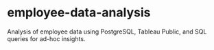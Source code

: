 # employee-data-analysis
Analysis of employee data using PostgreSQL, Tableau Public, and SQL queries for ad-hoc insights.

